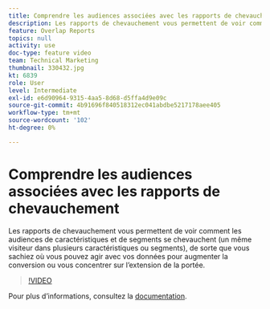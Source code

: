 ```yaml
---
title: Comprendre les audiences associées avec les rapports de chevauchement
description: Les rapports de chevauchement vous permettent de voir comment les audiences de caractéristiques et de segments se chevauchent (un même visiteur dans plusieurs caractéristiques ou segments), de sorte que vous sachiez où vous pouvez agir avec vos données pour augmenter la conversion ou vous concentrer sur l’extension de la portée.
feature: Overlap Reports
topics: null
activity: use
doc-type: feature video
team: Technical Marketing
thumbnail: 330432.jpg
kt: 6839
role: User
level: Intermediate
exl-id: e6d90964-9315-4aa5-8d68-d5ffa4d9e09c
source-git-commit: 4b91696f840518312ec041abdbe5217178aee405
workflow-type: tm+mt
source-wordcount: '102'
ht-degree: 0%

---
```


# Comprendre les audiences associées avec les rapports de chevauchement

Les rapports de chevauchement vous permettent de voir comment les audiences de caractéristiques et de segments se chevauchent (un même visiteur dans plusieurs caractéristiques ou segments), de sorte que vous sachiez où vous pouvez agir avec vos données pour augmenter la conversion ou vous concentrer sur l’extension de la portée.

>[!VIDEO](https://video.tv.adobe.com/v/345082/?quality=12&learn=on&captions=fre_fr)

Pour plus d’informations, consultez la [documentation](https://experienceleague.adobe.com/docs/audience-manager/user-guide/reporting/interactive-and-overlap-reports/dynamic-reports.html?lang=fr#reporting).
